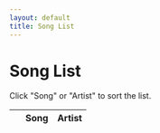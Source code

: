 ```yaml
---
layout: default
title: Song List
---
```


# Song List

<p>Click "Song" or "Artist" to sort the list.</p>
<table class="songlist" id="songlist">
<thead>
  <tr>
    <th>&nbsp;</th>
    <th class="sorter" onclick="sort_by_title();">Song</th>
    <th class="sorter" onclick="sort_by_artist();">Artist</th>
  </tr>
</thead>
<tbody>
</tbody>
</table>
<script>insert_song_list();</script>
